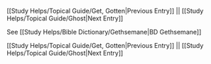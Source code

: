 [[Study Helps/Topical Guide/Get, Gotten|Previous Entry]]  ||  [[Study Helps/Topical Guide/Ghost|Next Entry]]

 See [[Study Helps/Bible Dictionary/Gethsemane|BD Gethsemane]]

[[Study Helps/Topical Guide/Get, Gotten|Previous Entry]]  ||  [[Study Helps/Topical Guide/Ghost|Next Entry]]